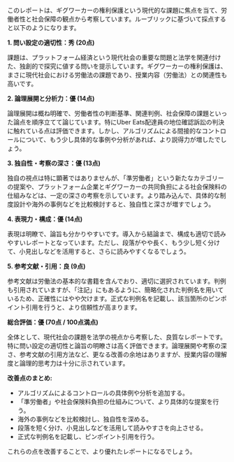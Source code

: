 このレポートは、ギグワーカーの権利保護という現代的な課題に焦点を当て、労働者性と社会保障の観点から考察しています。ルーブリックに基づいて採点すると以下のようになります。

**1. 問い設定の適切性：秀 (20点)**

課題は、プラットフォーム経済という現代社会の重要な問題と法学を関連付けた、独創的で探究に値する問いを提示しています。ギグワーカーの権利保護は、まさに現代社会における労働法の課題であり、授業内容（労働法）との関連性も高いです。

**2. 論理展開と分析力：優 (14点)**

論理展開は概ね明確で、労働者性の判断基準、関連判例、社会保障の課題といった論点を順序立てて論じています。特にUber Eats配達員の地位確認訴訟の判決に触れている点は評価できます。しかし、アルゴリズムによる間接的なコントロールについて、もう少し具体的な事例や分析があれば、より説得力が増したでしょう。

**3. 独自性・考察の深さ：優 (13点)**

独自の視点は特に顕著ではありませんが、「準労働者」という新たなカテゴリーの提案や、プラットフォーム企業とギグワーカーの共同負担による社会保険料の仕組みなどは、一定の深さの考察を示しています。より踏み込んで、具体的な制度設計や海外の事例などを比較検討すると、独自性と深さが増すでしょう。

**4. 表現力・構成：優 (14点)**

表現は明瞭で、論旨も分かりやすいです。導入から結論まで、構成も適切で読みやすいレポートとなっています。ただし、段落がやや長く、もう少し短く分けて、小見出しなどを活用すると、さらに読みやすくなるでしょう。

**5. 参考文献・引用：良 (9点)**

参考文献は労働法の基本的な書籍を含んでおり、適切に選択されています。判例も引用されていますが、「注記」にもあるように、簡略化された判例名を用いているため、正確性にはやや欠けます。正式な判例名を記載し、該当箇所のピンポイント引用を行うと、より信頼性が高まります。

**総合評価：優 (70点 / 100点満点)**

全体として、現代社会の課題を法学の視点から考察した、良質なレポートです。特に問い設定の適切性と論旨の明瞭さは高く評価できます。論理展開や考察の深さ、参考文献の引用方法など、更なる改善の余地はありますが、授業内容の理解度と論理的思考力は十分に示されています。


**改善点のまとめ:**

* アルゴリズムによるコントロールの具体例や分析を追加する。
* 「準労働者」や社会保険料負担の仕組みについて、より具体的な提案を行う。
* 海外の事例などを比較検討し、独自性を深める。
* 段落を短く分け、小見出しなどを活用して読みやすさを向上させる。
* 正式な判例名を記載し、ピンポイント引用を行う。


これらの点を改善することで、より優れたレポートになるでしょう。
